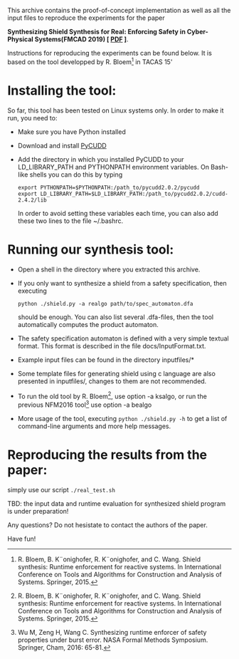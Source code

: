 This archive contains the proof-of-concept implementation as well as all the 
input files to reproduce the experiments for the paper 

**Synthesizing 
Shield Synthesis for Real: Enforcing Safety in Cyber-Physical Systems(FMCAD 2019) [ [PDF](./docs/WuWDW19.pdf) ]**. 

Instructions for reproducing the experiments can be found below. 
It is based on the tool developped by R. Bloem[^1] in TACAS 15'

Installing the tool:
====================
So far, this tool has been tested on Linux systems only. In order to 
make it run, you need to:

 - Make sure you have Python installed
 - Download and install [PyCUDD](http://bears.ece.ucsb.edu/pycudd.html) 
 - Add the directory in which you installed PyCUDD to your 
   LD_LIBRARY_PATH and PYTHONPATH environment variables. 
   On Bash-like shells you can do this by typing
   ```
   export PYTHONPATH=$PYTHONPATH:/path_to/pycudd2.0.2/pycudd
   export LD_LIBRARY_PATH=$LD_LIBRARY_PATH:/path_to/pycudd2.0.2/cudd-2.4.2/lib
    ```
   
   In order to avoid setting these variables each time, you can also add these
   two lines to the file ~/.bashrc.
 
Running our synthesis tool:
===========================
 - Open a shell in the directory where you extracted this archive. 
 - If you only want to synthesize a shield from a safety specification, then
   executing
   ```
   python ./shield.py -a realgo path/to/spec_automaton.dfa
   ```   
   should be enough. You can also list several .dfa-files, then the tool
   automatically computes the product automaton. 

 - The safety specification automaton is defined with a very simple textual
   format. This format is described in the file docs/InputFormat.txt.

 - Example input files can be found in the directory inputfiles/*

 - Some template files for generating shield using c language are also presented in inputfiles/, changes to them are not recommended.

 - To run the old tool by R. Bloem[^1], use option -a ksalgo, or run the previous NFM2016 tool[^2] use option -a bealgo

 - More usage of the tool, executing `python ./shield.py -h` to get a list of command-line arguments and more help messages.
 
Reproducing the results from the paper:
=======================================
simply use our script `./real_test.sh` 

TBD: the input data and runtime evaluation for synthesized shield program is under preparation!
  

Any questions? Do not hesistate to contact the authors of the paper.

Have fun!


[^1]: R. Bloem, B. K¨onighofer, R. K¨onighofer, and C. Wang. Shield synthesis: Runtime enforcement
for reactive systems. In International Conference on Tools and Algorithms for Construction
and Analysis of Systems. Springer, 2015.

[^2]: Wu M, Zeng H, Wang C. Synthesizing runtime enforcer of safety properties under burst error. NASA Formal Methods Symposium. Springer, Cham, 2016: 65-81. 
